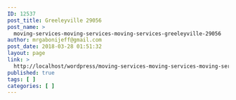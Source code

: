 ```yaml
---
ID: 12537
post_title: Greeleyville 29056
post_name: >
  moving-services-moving-services-moving-services-greeleyville-29056
author: mrgabonijeff@gmail.com
post_date: 2018-03-28 01:51:32
layout: page
link: >
  http://localhost/wordpress/moving-services-moving-services-moving-services-greeleyville-29056/
published: true
tags: [ ]
categories: [ ]
---
```


